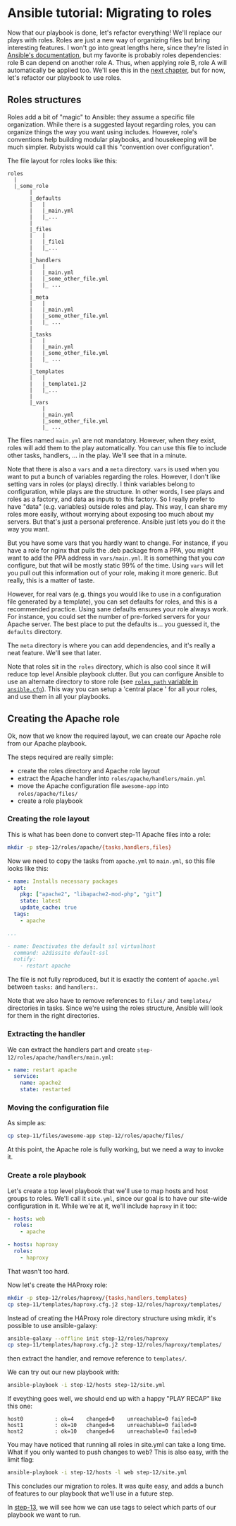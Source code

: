 # Ansible tutorial: Migrating to roles

Now that our playbook is done, let's refactor everything! We'll replace
our plays with roles. Roles are just a new way of organizing files but
bring interesting features. I won't go into great lengths here, since
they're listed in
[Ansible's documentation](http://www.ansibleworks.com/docs/playbooks_roles.html#id5),
but my favorite is probably roles dependencies: role B can depend on
another role A. Thus, when applying role B, role A will automatically be
applied too. We'll see this in the [next
chapter](https://github.com/leucos/ansible-tuto/tree/master/step-13),
but for now, let's refactor our playbook to use roles.

## Roles structures

Roles add a bit of "magic" to Ansible: they assume a specific file
organization. While there is a suggested layout regarding roles, you can
organize things the way you want using includes. However, role's conventions
help building modular playbooks, and housekeeping will be much simpler.
Rubyists would call this "convention over configuration".

The file layout for roles looks like this:

```none
roles
  |
  |_some_role
       |
       |_defaults
       |   |
       |   |_main.yml
       |   |_...
       |
       |_files
       |   |
       |   |_file1
       |   |_...
       |
       |_handlers
       |   |
       |   |_main.yml
       |   |_some_other_file.yml
       |   |_ ...
       |
       |_meta
       |   |
       |   |_main.yml
       |   |_some_other_file.yml
       |   |_ ...
       |
       |_tasks
       |   |
       |   |_main.yml
       |   |_some_other_file.yml
       |   |_ ...
       |
       |_templates
       |   |
       |   |_template1.j2
       |   |_...
       |
       |_vars
           |
           |_main.yml
           |_some_other_file.yml
           |_ ...
```

The files named `main.yml` are not mandatory. However, when they exist,
roles will add them to the play automatically.
You can use this file to include other tasks, handlers, ... in the play.
We'll see that in a minute.

Note that there is also a `vars` and a `meta` directory. `vars` is used
when you want to put a bunch of variables regarding the roles. However,
I don't like setting vars in roles (or plays) directly. I think variables
belong to configuration, while plays are the structure. In other words,
I see plays and roles as a factory, and data as inputs to this factory.
So I really prefer to have "data" (e.g. variables) outside roles and
play. This way, I can share my roles more easily, without worrying about
exposing too much about my servers. But that's just a personal
preference. Ansible just lets you do it the way you want.

But you have some vars that you hardly want to change. For instance, if
you have a role for nginx that pulls the .deb package from a PPA, you
might want to add the PPA address in `vars/main.yml`. It is something
that you _can_ configure, but that will be mostly static 99% of the
time. Using `vars` will let you pull out this information out of your
role, making it more generic. But really, this is a matter of taste.

However, for real vars (e.g. things you would like to use in a
configuration file generated by a template), you can set defaults for
roles, and this is a recommended practice. Using sane defaults ensures
your role always work.
For instance, you could set the number of pre-forked servers for your
Apache server. The best place to put the defaults is... you guessed it,
the `defaults` directory.

The `meta` directory is where you can add dependencies, and it's really
a neat feature. We'll see that later.

Note that roles sit in the `roles` directory, which is also cool since
it will reduce top level Ansible playbook clutter. But you can configure
Ansible to use an alternate directory to store role (see [`roles_path`
variable in `ansible.cfg`](http://docs.ansible.com/intro_configuration.html#roles-path)).
This way you can setup a 'central place ' for all your roles, and use
them in all your playbooks.

## Creating the Apache role

Ok, now that we know the required layout, we can create our Apache role
from our Apache playbook.

The steps required are really simple:

- create the roles directory and Apache role layout
- extract the Apache handler into `roles/apache/handlers/main.yml`
- move the Apache configuration file `awesome-app` into
  `roles/apache/files/`
- create a role playbook

### Creating the role layout

This is what has been done to convert step-11 Apache files into a role:

```bash
mkdir -p step-12/roles/apache/{tasks,handlers,files}
```

Now we need to copy the tasks from `apache.yml` to `main.yml`, so this
file looks like this:

```yaml
- name: Installs necessary packages
  apt:
    pkg: ["apache2", "libapache2-mod-php", "git"]
    state: latest
    update_cache: true
  tags:
    - apache

...

- name: Deactivates the default ssl virtualhost
  command: a2dissite default-ssl
  notify:
    - restart apache
```

The file is not fully reproduced, but it is exactly the content of
`apache.yml` between `tasks:` and `handlers:`.

Note that we also have to remove references to `files/` and `templates/`
directories in tasks. Since we're using the roles structure, Ansible
will look for them in the right directories.

### Extracting the handler

We can extract the handlers part and create
`step-12/roles/apache/handlers/main.yml`:

```yaml
- name: restart apache
  service:
    name: apache2
    state: restarted
```

### Moving the configuration file

As simple as:

```bash
cp step-11/files/awesome-app step-12/roles/apache/files/
```

At this point, the Apache role is fully working, but we need a way to
invoke it.

### Create a role playbook

Let's create a top level playbook that we'll use to map hosts and host
groups to roles. We'll call it `site.yml`, since our goal is to have our
site-wide configuration in it. While we're at it, we'll include
`haproxy` in it too:

```yaml
- hosts: web
  roles:
    - apache

- hosts: haproxy
  roles:
    - haproxy
```

That wasn't too hard.

Now let's create the HAProxy role:

```bash
mkdir -p step-12/roles/haproxy/{tasks,handlers,templates}
cp step-11/templates/haproxy.cfg.j2 step-12/roles/haproxy/templates/
```

Instead of creating the HAProxy role directory structure using mkdir, it's
possible to use ansible-galaxy:

```bash
ansible-galaxy --offline init step-12/roles/haproxy
cp step-11/templates/haproxy.cfg.j2 step-12/roles/haproxy/templates/
```

then extract the handler, and remove reference to `templates/`.

We can try out our new playbook with:

```bash
ansible-playbook -i step-12/hosts step-12/site.yml
```

If eveything goes well, we should end up with a happy "PLAY RECAP" like
this one:

```none
host0          : ok=4    changed=0    unreachable=0 failed=0
host1          : ok=10   changed=6    unreachable=0 failed=0
host2          : ok=10   changed=6    unreachable=0 failed=0
```

You may have noticed that running all roles in site.yml can take a long
time.  What if you only wanted to push changes to web?  This is also
easy, with the limit flag:

```bash
ansible-playbook -i step-12/hosts -l web step-12/site.yml
```

This concludes our migration to roles. It was quite easy, and adds a
bunch of features to our playbook that we'll use in a future step.

In
[step-13](https://github.com/leucos/ansible-tuto/tree/master/step-13),
we will see how we can use tags to select which parts of our playbook we
want to run.
